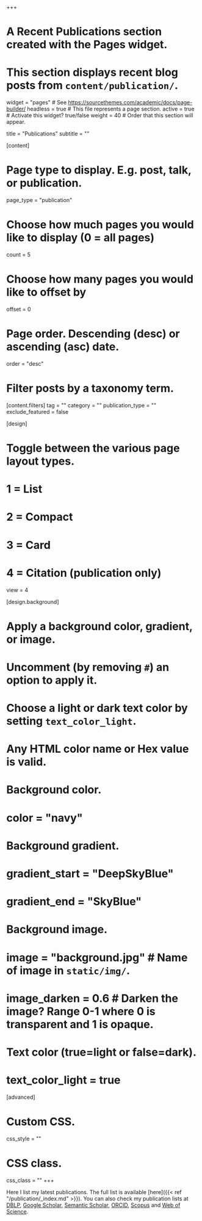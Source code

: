 +++
# A Recent Publications section created with the Pages widget.
# This section displays recent blog posts from `content/publication/`.

widget = "pages"  # See https://sourcethemes.com/academic/docs/page-builder/
headless = true  # This file represents a page section.
active = true  # Activate this widget? true/false
weight = 40  # Order that this section will appear.

title = "Publications"
subtitle = ""

[content]
  # Page type to display. E.g. post, talk, or publication.
  page_type = "publication"
  
  # Choose how much pages you would like to display (0 = all pages)
  count = 5
  
  # Choose how many pages you would like to offset by
  offset = 0

  # Page order. Descending (desc) or ascending (asc) date.
  order = "desc"

  # Filter posts by a taxonomy term.
  [content.filters]
    tag = ""
    category = ""
    publication_type = ""
    exclude_featured = false
  
[design]
  # Toggle between the various page layout types.
  #   1 = List
  #   2 = Compact
  #   3 = Card
  #   4 = Citation (publication only)
  view = 4
  
[design.background]
  # Apply a background color, gradient, or image.
  #   Uncomment (by removing `#`) an option to apply it.
  #   Choose a light or dark text color by setting `text_color_light`.
  #   Any HTML color name or Hex value is valid.
    
  # Background color.
  # color = "navy"
  
  # Background gradient.
  # gradient_start = "DeepSkyBlue"
  # gradient_end = "SkyBlue"
  
  # Background image.
  # image = "background.jpg"  # Name of image in `static/img/`.
  # image_darken = 0.6  # Darken the image? Range 0-1 where 0 is transparent and 1 is opaque.

  # Text color (true=light or false=dark).
  # text_color_light = true  
  
[advanced]
 # Custom CSS. 
 css_style = ""
 
 # CSS class.
 css_class = ""
+++

Here I list my latest publications. 
The full list is available [here]({{< ref "/publication/_index.md" >}}).
You can also check my publication lists at [DBLP](http://dblp.uni-trier.de/pers/hd/b/Borba:Paulo), [Google Scholar](https://scholar.google.com.br/citations?hl=en&view_op=list_works&gmla=AJsN-F5mUBqaWHkc_zcDiTPftyojsxa-Z9O8F9sehSwZmAxzR_OeiwoQIPQdgxFeG-bdh1XuHZ7ibOQlgePGyxPRl6iWLDkQ_Q&user=PpRDLgcAAAAJ), [Semantic Scholar](https://www.semanticscholar.org/author/Paulo-Borba/144505000), [ORCID](https://orcid.org/0000-0002-0381-2843), [Scopus](https://www.scopus.com/authid/detail.uri?authorId=6603640441) and [Web of Science](https://www.webofscience.com/wos/author/record/C-5617-2013). 


